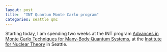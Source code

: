 ```yaml
---
layout: post
title:  "INT Quantum Monte Carlo program"
categories: seattle qmc
---
```


Starting today, I am spending two weeks at the INT program [Advances in Monte Carlo Techniques for Many-Body Quantum Systems][link-18-2b], at the [Institute for Nuclear Theory][link-ITF] in Seattle.

[link-18-2b]: http://www.int.washington.edu/PROGRAMS/18-2b
[link-ITF]: http://www.int.washington.edu
